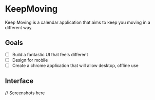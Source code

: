 KeepMoving
==========

Keep Moving is a calendar application that aims to keep you moving in a different way.


## Goals

- [ ] Build a fantastic UI that feels different
- [ ] Design for mobile
- [ ] Create a chrome application that will allow desktop, offline use

## Interface

// Screenshots here